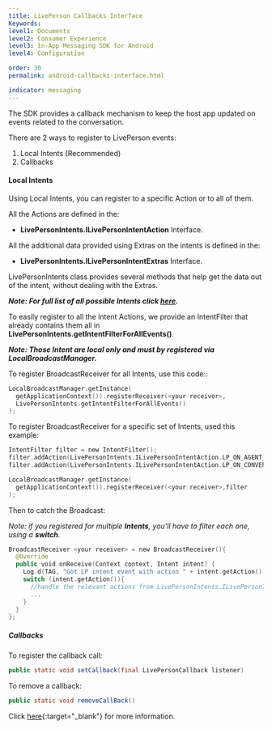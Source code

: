 ```yaml
---
title: LivePerson Callbacks Interface
Keywords:
level1: Documents
level2: Consumer Experience
level3: In-App Messaging SDK for Android
level4: Configuration

order: 30
permalink: android-callbacks-interface.html

indicator: messaging
---
```


The SDK provides a callback mechanism to keep the host app updated on events related to the conversation.

There are 2 ways to register to LivePerson events:

1. Local Intents (Recommended)
2. Callbacks

#### Local Intents

Using Local Intents, you can register to a specific Action or to all of them.

All the Actions are defined in the:

* **LivePersonIntents.ILivePersonIntentAction** Interface.

All the additional data provided using Extras on the intents is defined in the:

* **LivePersonIntents.ILivePersonIntentExtras** Interface.

LivePersonIntents class provides several methods that help get the data out of the intent, without dealing with the Extras.

_**Note:  For full list of all possible Intents click [here](android-callbacks-index.html#livepersonintents).**_

To easily register to all the intent Actions, we provide an IntentFilter that already contains them all in **LivePersonIntents.getIntentFilterForAllEvents()**.

_**Note: Those Intent are local only and must by registered via LocalBroadcastManager.**_

To register BroadcastReceiver for all Intents, use this code::

```swift
LocalBroadcastManager.getInstance(
  getApplicationContext()).registerReceiver(<your receiver>,
  LivePersonIntents.getIntentFilterForAllEvents()
);
```

To register BroadcastReceiver for a specific set of Intents, used this example:

```swift
IntentFilter filter = new IntentFilter();
filter.addAction(LivePersonIntents.ILivePersonIntentAction.LP_ON_AGENT_DETAILS_CHANGED_INTENT_ACTION);
filter.addAction(LivePersonIntents.ILivePersonIntentAction.LP_ON_CONVERSATION_RESOLVED_INTENT_ACTION);

LocalBroadcastManager.getInstance(
  getApplicationContext()).registerReceiver(<your receiver>,filter
);
```

Then to catch the Broadcast:

_Note: if you registered for multiple **Intents**, you'll have to filter each one, using a **switch**._

```swift
BroadcastReceiver <your receiver> = new BroadcastReceiver(){
  @Override
  public void onReceive(Context context, Intent intent) {
    Log.d(TAG, "Got LP intent event with action " + intent.getAction());
    switch (intent.getAction()){
      //handle the relevant actions from LivePersonIntents.ILivePersonIntentAction
      ...
    }
  }
};
```

##### Callbacks

To register the callback call:

```java
public static void setCallback(final LivePersonCallback listener)
```

To remove a callback:

```java
public static void removeCallBack()
```

Click [here](android-callbacks-index.html){:target="_blank"} for more information.
